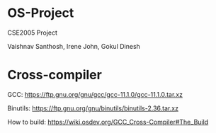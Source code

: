 # OS-Project
CSE2005 Project

Vaishnav Santhosh, Irene John, Gokul Dinesh

# Cross-compiler
GCC: https://ftp.gnu.org/gnu/gcc/gcc-11.1.0/gcc-11.1.0.tar.xz

Binutils: https://ftp.gnu.org/gnu/binutils/binutils-2.36.tar.xz

How to build: https://wiki.osdev.org/GCC_Cross-Compiler#The_Build
